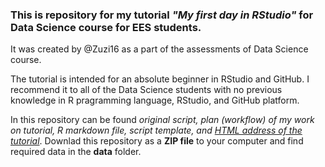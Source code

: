 ### This is repository for my tutorial _"My first day in RStudio"_ for Data Science course for EES students.
It was created by @Zuzi16 as a part of the assessments of Data Science course. 

The tutorial is intended for an absolute beginner in RStudio and GitHub. I recommend it to all of the Data Science students with no previous knowledge in R pragramming language, RStudio, and GitHub platform. 

In this repository can be found _original script, plan (workflow) of my work on tutorial, R markdown file, script template, and [HTML address of the tutorial](https://eddatascienceees.github.io/tutorial-Zuzi16/my_tutorial.html)_. Downlad this repository as a __ZIP file__ to your computer and find required data in the __data__ folder.



